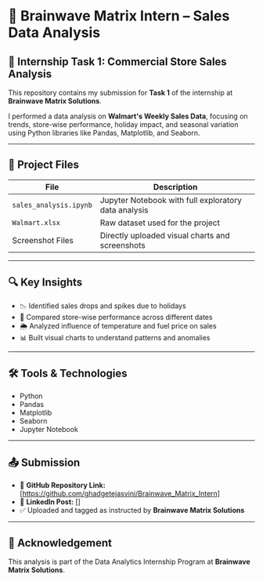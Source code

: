 # 🧠 Brainwave Matrix Intern – Sales Data Analysis

## 📌 Internship Task 1: Commercial Store Sales Analysis

This repository contains my submission for **Task 1** of the internship at **Brainwave Matrix Solutions**.

I performed a data analysis on **Walmart's Weekly Sales Data**, focusing on trends, store-wise performance, holiday impact, and seasonal variation using Python libraries like Pandas, Matplotlib, and Seaborn.

---

## 📁 Project Files

| File | Description |
|------|-------------|
| `sales_analysis.ipynb` | Jupyter Notebook with full exploratory data analysis |
| `Walmart.xlsx` | Raw dataset used for the project |
| Screenshot Files | Directly uploaded visual charts and screenshots |


---

## 🔍 Key Insights

- 📉 Identified sales drops and spikes due to holidays
- 🏬 Compared store-wise performance across different dates
- 🌦️ Analyzed influence of temperature and fuel price on sales
- 📊 Built visual charts to understand patterns and anomalies

---

## 🛠️ Tools & Technologies

- Python
- Pandas
- Matplotlib
- Seaborn
- Jupyter Notebook

---

## 📤 Submission

- 🔗 **GitHub Repository Link:** [https://github.com/ghadgetejasvini/Brainwave_Matrix_Intern]
- 🔗 **LinkedIn Post:** []
- ✅ Uploaded and tagged as instructed by **Brainwave Matrix Solutions**

---

## 📣 Acknowledgement

This analysis is part of the Data Analytics Internship Program at **Brainwave Matrix Solutions**.


